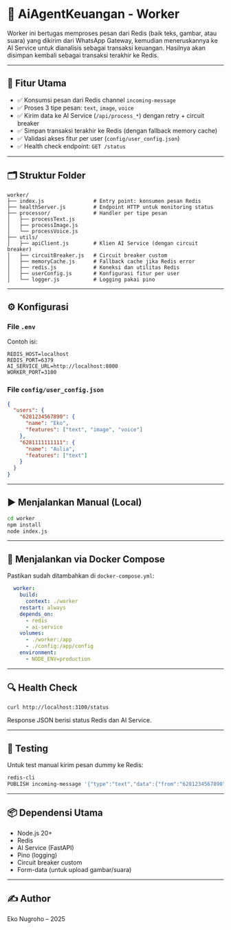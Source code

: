 # 🧠 AiAgentKeuangan - Worker

Worker ini bertugas memproses pesan dari Redis (baik teks, gambar, atau suara) yang dikirim dari WhatsApp Gateway, kemudian meneruskannya ke AI Service untuk dianalisis sebagai transaksi keuangan. Hasilnya akan disimpan kembali sebagai transaksi terakhir ke Redis.

---

## 🚀 Fitur Utama

- ✅ Konsumsi pesan dari Redis channel `incoming-message`
- ✅ Proses 3 tipe pesan: `text`, `image`, `voice`
- ✅ Kirim data ke AI Service (`/api/process_*`) dengan retry + circuit breaker
- ✅ Simpan transaksi terakhir ke Redis (dengan fallback memory cache)
- ✅ Validasi akses fitur per user (`config/user_config.json`)
- ✅ Health check endpoint: `GET /status`

---

## 🗂️ Struktur Folder

```
worker/
├── index.js                # Entry point: konsumen pesan Redis
├── healthServer.js         # Endpoint HTTP untuk monitoring status
├── processor/              # Handler per tipe pesan
│   ├── processText.js
│   ├── processImage.js
│   └── processVoice.js
├── utils/                  
│   ├── apiClient.js        # Klien AI Service (dengan circuit breaker)
│   ├── circuitBreaker.js   # Circuit breaker custom
│   ├── memoryCache.js      # Fallback cache jika Redis error
│   ├── redis.js            # Koneksi dan utilitas Redis
│   ├── userConfig.js       # Konfigurasi fitur per user
│   └── logger.js           # Logging pakai pino
```

---

## ⚙️ Konfigurasi

### File `.env`
Contoh isi:

```env
REDIS_HOST=localhost
REDIS_PORT=6379
AI_SERVICE_URL=http://localhost:8000
WORKER_PORT=3100
```

### File `config/user_config.json`

```json
{
  "users": {
    "6281234567890": {
      "name": "Eko",
      "features": ["text", "image", "voice"]
    },
    "6281111111111": {
      "name": "Aulia",
      "features": ["text"]
    }
  }
}
```

---

## ▶️ Menjalankan Manual (Local)

```bash
cd worker
npm install
node index.js
```

---

## 🐳 Menjalankan via Docker Compose

Pastikan sudah ditambahkan di `docker-compose.yml`:

```yaml
  worker:
    build:
      context: ./worker
    restart: always
    depends_on:
      - redis
      - ai-service
    volumes:
      - ./worker:/app
      - ./config:/app/config
    environment:
      - NODE_ENV=production
```

---

## 🔍 Health Check

```bash
curl http://localhost:3100/status
```

Response JSON berisi status Redis dan AI Service.

---

## 🧪 Testing

Untuk test manual kirim pesan dummy ke Redis:

```bash
redis-cli
PUBLISH incoming-message '{"type":"text","data":{"from":"6281234567890","text":"beli pulsa 20 ribu","messageId":"abc","timestamp":"...","pushName":"Eko"}}'
```

---

## 📦 Dependensi Utama

- Node.js 20+
- Redis
- AI Service (FastAPI)
- Pino (logging)
- Circuit breaker custom
- Form-data (untuk upload gambar/suara)

---

## ✍️ Author

Eko Nugroho – 2025  
